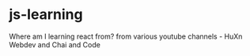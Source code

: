 # js-learning
Where am I learning react from?
from various youtube channels - HuXn Webdev and  Chai and Code
